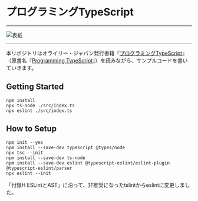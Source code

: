 # プログラミングTypeScript

---

![表紙](https://cover.openbd.jp/9784873119045.jpg)

---

本リポジトリはオライリー・ジャパン発行書籍『[プログラミングTypeScript](http://www.oreilly.co.jp/books/9784873119045/)』（原書名『[Programming TypeScript](http://shop.oreilly.com/product/0636920158059.do)』）を読みながら、サンプルコードを書いていきます。


## Getting Started

```
npm install
npx ts-node ./src/index.ts
npx eslint ./src/index.ts
```

## How to Setup

```
npm init --yes
npm install --save-dev typescript @types/node
npx tsc --init
npm install --save-dev ts-node
npm install --save-dev eslint @typescript-eslint/eslint-plugin @typescript-eslint/parser
npx eslint --init
```

「付録H ESLintとAST」に沿って、非推奨になったtslintからeslintに変更しました。
